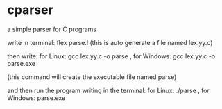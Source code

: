 # cparser
a simple parser for C programs

write in terminal: flex parse.l
(this is auto generate a file named lex.yy.c)

then write: 
	for Linux: gcc lex.yy.c -o parse
	, for Windows: gcc lex.yy.c -o parse.exe
	
(this command will create the executable file named parse)

and then run the program writing in the terminal:
	for Linux: ./parse
	, for Windows: parse.exe